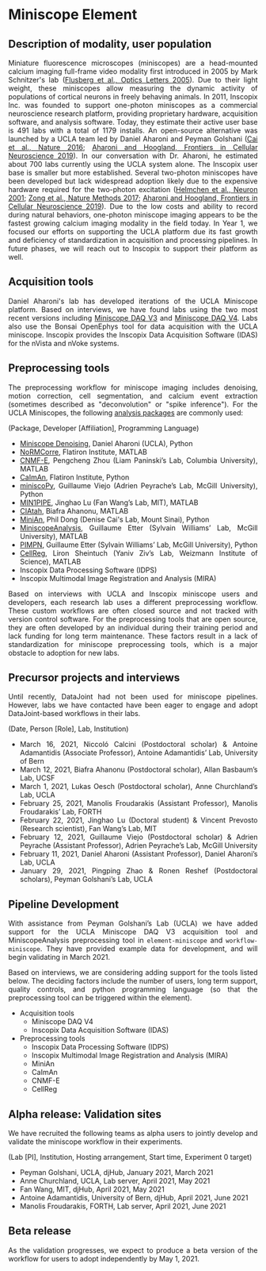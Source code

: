 <div style="text-align: justify">

# Miniscope Element

## Description of modality, user population

Miniature fluorescence microscopes (miniscopes) are a head-mounted calcium imaging full-frame video modality first introduced in 2005 by Mark Schnitzer's lab ([Flusberg et al., Optics Letters 2005](https://pubmed.ncbi.nlm.nih.gov/16190441/)). Due to their light weight, these miniscopes allow measuring the dynamic activity of populations of cortical neurons in freely behaving animals. In 2011, Inscopix Inc. was founded to support one-photon miniscopes as a commercial neuroscience research platform, providing proprietary hardware, acquisition software, and analysis software. Today, they estimate their active user base is 491 labs with a total of 1179 installs. An open-source alternative was launched by a UCLA team led by Daniel Aharoni and Peyman Golshani ([Cai et al., Nature 2016](https://www.ncbi.nlm.nih.gov/pmc/articles/PMC5063500/); [Aharoni and Hoogland, Frontiers in Cellular Neuroscience 2019](https://www.ncbi.nlm.nih.gov/pmc/articles/PMC6461004/)). In our conversation with Dr. Aharoni, he estimated about 700 labs currently using the UCLA system alone.  The Inscopix user base is smaller but more established. Several two-photon miniscopes have been developed but lack widespread adoption likely due to the expensive hardware required for the two-photon excitation ([Helmchen et al., Neuron 2001](https://pubmed.ncbi.nlm.nih.gov/11580892/); [Zong et al., Nature Methods 2017](https://pubmed.ncbi.nlm.nih.gov/28553965/); [Aharoni and Hoogland, Frontiers in Cellular Neuroscience 2019](https://www.ncbi.nlm.nih.gov/pmc/articles/PMC6461004/)).  Due to the low costs and ability to record during natural behaviors, one-photon miniscope imaging appears to be the fastest growing calcium imaging modality in the field today.  In Year 1, we focused our efforts on supporting the UCLA platform due its fast growth and deficiency of standardization in acquisition and processing pipelines. In future phases, we will reach out to Inscopix to support their platform as well.


## Acquisition tools
Daniel Aharoni's lab has developed iterations of the UCLA Miniscope platform.  Based on interviews, we have found labs using the two most recent versions including [Miniscope DAQ V3](http://miniscope.org/index.php/Information_on_the_(previous_Version_3)_Miniscope_platform) and [Miniscope DAQ V4](https://github.com/Aharoni-Lab/Miniscope-v4/wiki).  Labs also use the Bonsai OpenEphys tool for data acquisition with the UCLA miniscope.  Inscopix provides the Inscopix Data Acquisition Software (IDAS) for the nVista and nVoke systems.

## Preprocessing tools
The preprocessing workflow for miniscope imaging includes denoising, motion correction, cell segmentation, and calcium event extraction (sometimes described as "deconvolution" or "spike inference").  For the UCLA Miniscopes, the following [analysis packages](https://github.com/Aharoni-Lab/Miniscope-v4/wiki/Analysis-Packages) are commonly used:

(Package, Developer [Affiliation], Programming Language)

+ [Miniscope Denoising](https://github.com/Aharoni-Lab/Miniscope-v4/wiki/Removing-Horizontal-Noise-from-Recordings), Daniel Aharoni (UCLA), Python
+ [NoRMCorre](https://github.com/flatironinstitute/NoRMCorre), Flatiron Institute, MATLAB
+ [CNMF-E](https://github.com/zhoupc/CNMF_E), Pengcheng Zhou (Liam Paninski’s Lab, Columbia University), MATLAB
+ [CaImAn](https://github.com/flatironinstitute/CaImAn), Flatiron Institute, Python
+ [miniscoPy](https://github.com/PeyracheLab/miniscoPy), Guillaume Viejo (Adrien Peyrache’s Lab, McGill University), Python
+ [MIN1PIPE](https://github.com/JinghaoLu/MIN1PIPE), Jinghao Lu (Fan Wang’s Lab, MIT), MATLAB
+ [CIAtah](https://github.com/bahanonu/calciumImagingAnalysis), Biafra Ahanonu, MATLAB
+ [MiniAn](https://github.com/DeniseCaiLab/minian), Phil Dong (Denise Cai's Lab, Mount Sinai), Python
+ [MiniscopeAnalysis](https://github.com/etterguillaume/MiniscopeAnalysis), Guillaume Etter (Sylvain Williams’ Lab, McGill University), MATLAB
+ [PIMPN](https://github.com/etterguillaume/PIMPN), Guillaume Etter (Sylvain Williams’ Lab, McGill University), Python
+ [CellReg](https://github.com/zivlab/CellReg), Liron Sheintuch (Yaniv Ziv’s Lab, Weizmann Institute of Science), MATLAB
+ Inscopix Data Processing Software (IDPS)
+ Inscopix Multimodal Image Registration and Analysis (MIRA)

Based on interviews with UCLA and Inscopix miniscope users and developers, each research lab uses a different preprocessing workflow.  These custom workflows are often closed source and not tracked with version control software.  For the preprocessing tools that are open source, they are often developed by an individual during their training period and lack funding for long term maintenance.  These factors result in a lack of standardization for miniscope preprocessing tools, which is a major obstacle to adoption for new labs.


## Precursor projects and interviews
Until recently, DataJoint had not been used for miniscope pipelines. However, labs we have contacted have been eager to engage and adopt DataJoint-based workflows in their labs.

(Date, Person [Role], Lab, Institution)

+ March 16, 2021, Niccoló Calcini (Postdoctoral scholar) & Antoine Adamantidis (Associate Professor), Antoine Adamantidis’ Lab, University of Bern
+ March 12, 2021, Biafra Ahanonu (Postdoctoral scholar), Allan Basbaum’s Lab, UCSF
+ March 1, 2021, Lukas Oesch (Postdoctoral scholar), Anne Churchland’s Lab, UCLA
+ February 25, 2021, Manolis Froudarakis (Assistant Professor), Manolis Froudarakis’ Lab, FORTH
+ February 22, 2021, Jinghao Lu (Doctoral student) & Vincent Prevosto (Research scientist), Fan Wang’s Lab, MIT
+ February 12, 2021, Guillaume Viejo (Postdoctoral scholar) & Adrien Peyrache (Assistant Professor), Adrien Peyrache’s Lab, McGill University
+ February 11, 2021, Daniel Aharoni (Assistant Professor), Daniel Aharoni’s Lab, UCLA
+ January 29, 2021, Pingping Zhao & Ronen Reshef (Postdoctoral scholars), Peyman Golshani’s Lab, UCLA

## Pipeline Development

With assistance from Peyman Golshani’s Lab (UCLA) we have added support for the UCLA Miniscope DAQ V3 acquisition tool and MiniscopeAnalysis preprocessing tool in `element-miniscope` and `workflow-miniscope`.  They have provided example data for development, and will begin validating in March 2021.

Based on interviews, we are considering adding support for the tools listed below.  The deciding factors include the number of users, long term support, quality controls, and python programming language (so that the preprocessing tool can be triggered within the element).

+ Acquisition tools
    + Miniscope DAQ V4
    + Inscopix Data Acquisition Software (IDAS)
+ Preprocessing tools
    + Inscopix Data Processing Software (IDPS)
    + Inscopix Multimodal Image Registration and Analysis (MIRA)
    + MiniAn
    + CaImAn
    + CNMF-E
    + CellReg

## Alpha release: Validation sites

We have recruited the following teams as alpha users to jointly develop and validate the miniscope workflow in their experiments.

(Lab [PI], Institution, Hosting arrangement, Start time, Experiment 0 target)

+ Peyman Golshani, UCLA, djHub, January 2021, March 2021
+ Anne Churchland, UCLA, Lab server, April 2021, May 2021
+ Fan Wang, MIT, djHub, April 2021, May 2021
+ Antoine Adamantidis, University of Bern, djHub, April 2021, June 2021
+ Manolis Froudarakis, FORTH, Lab server, April 2021, June 2021

## Beta release
As the validation progresses, we expect to produce a beta version of the workflow for users to adopt independently by May 1, 2021.

</div>